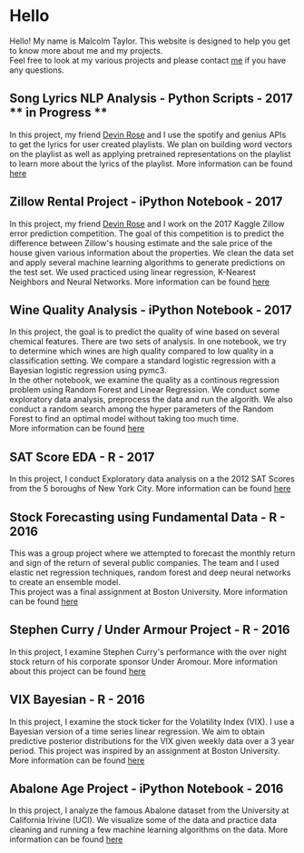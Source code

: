 # Hello 

Hello! My name is Malcolm Taylor. This website is designed to help you get to know more about me and my projects.  
Feel free to look at my various projects and please contact [me](malctaylor15@gmail.com) if you have any questions.  

## Song Lyrics NLP Analysis - Python Scripts - 2017   ** in Progress ** 

In this project, my friend [Devin Rose](https://github.com/trackoverxc/) and I use the spotify and genius APIs to get the lyrics for user created playlists. We plan on building word vectors on the playlist as well as applying pretrained representations on the playlist to learn more about the lyrics of the playlist. More information can be found [here](https://github.com/malctaylor15/Song_Lyrics_NLP)


## Zillow Rental Project - iPython Notebook - 2017 

In this project, my friend [Devin Rose](https://github.com/trackoverxc/) and I work on the 2017 Kaggle Zillow error prediction competition. The goal of this competition is to predict the difference between Zillow's housing estimate and the sale price of the house given various information about the properties. We clean the data set and apply several machine learning algorithms to generate predictions on the test set. We used practiced using linear regression, K-Nearest Neighbors and Neural Networks. 
More information can be found [here](https://malctaylor15.github.io/Zillow_Kaggle/)


## Wine Quality Analysis - iPython Notebook - 2017
In this project, the goal is to predict the quality of wine based on several chemical features. There are two sets of analysis. In one notebook, we try to determine which wines are high quality compared to low quality in a classification setting. We compare a standard logistic regression with a Bayesian logistic regression using pymc3.  
In the other notebook, we examine the quality as a continous regression problem using Random Forest and Linear Regression. We conduct some exploratory data analysis, preprocess the data and run the algorith. We also conduct a random search among the hyper parameters of the Random Forest to find an optimal model without taking too much time.  
More information can be found [here](https://malctaylor15.github.io/Wine_Quality/)


## SAT Score EDA - R - 2017 

In this project, I conduct Exploratory data analysis on a the 2012 SAT Scores from the 5 boroughs of New York City. More information can be found [here](https://malctaylor15.github.io/NYC_SAT_Scores_2012/)

## Stock Forecasting using Fundamental Data - R - 2016

This was a group project where we attempted to forecast the monthly return and sign of the return of several public companies. 
The team and I used elastic net regression techniques, random forest and deep neural networks to create an ensemble model.  
This project was a final assignment at Boston University. More information can be found [here](https://malctaylor15.github.io/MF850_Computational_Finance_Final/)

## Stephen Curry / Under Armour Project - R - 2016 

In this project, I examine Stephen Curry's performance with the over night stock return of his corporate sponsor Under Aromour. More information about this project can be found [here](https://malctaylor15.github.io/NBA_Project/)

## VIX Bayesian - R - 2016

In this project, I examine the stock ticker for the Volatility Index (VIX). I use a Bayesian version of a time series linear regression. 
We aim to obtain predictive posterior distributions for the VIX given weekly data over a 3 year period. 
This project was inspired by an assignment at Boston University. More information can be found [here](https://malctaylor15.github.io/VIX_Bayesian/)

## Abalone Age Project - iPython Notebook - 2016 

In this project, I analyze the famous Abalone dataset from the University at California Irivine (UCI). We visualize some of the data and practice data cleaning and running a few machine learning algorithms on the data. 
More information can be found [here](https://malctaylor15.github.io/Abalones_Age/)





